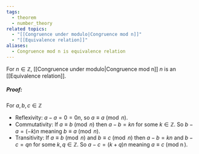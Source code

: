 ```yaml
---
tags:
  - theorem
  - number_theory
related topics:
  - "[[Congruence under modulo|Congruence mod n]]"
  - "[[Equivalence relation]]"
aliases:
  - Congruence mod n is equivalence relation
---
```

For $n\in\mathbb{Z}$, [[Congruence under modulo|Congruence mod n]] $n$ is an [[Equivalence relation]].
##### Proof:
For $a,b,c\in\mathbb{Z}$
- Reflexivity:
	$a-a = 0 = 0n$, so $a\equiv a\ (\operatorname{mod}\ n)$.
- Commutativity:
	If $a\equiv b\ (\operatorname{mod}\ n)$ then $a-b=kn$ for some $k\in\mathbb{Z}$. So $b-a = (-k)n$ meaning $b\equiv a\ (\operatorname{mod}\ n)$.
- Transitivity:
	If $a\equiv b\ (\operatorname{mod}\ n)$ and $b\equiv c\ (\operatorname{mod}\ n)$ then $a-b = kn$ and $b-c=qn$ for some $k,q\in\mathbb{Z}$. So $a-c=(k+q)n$ meaning $a\equiv c\ (\operatorname{mod\ n})$.